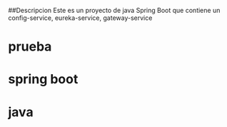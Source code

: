 ##Descripcion
Este es un proyecto de java Spring Boot que contiene un config-service, eureka-service, gateway-service

# prueba
# spring boot
# java
